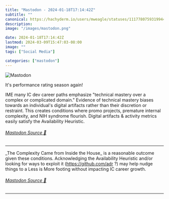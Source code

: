 ```yaml
---
title: "Mastodon - 2024-01-18T17:14:42Z"
subtitle: ""
canonical: https://hachyderm.io/users/mweagle/statuses/111778075931994441
description:
image: "/images/mastodon.png"

date: 2024-01-18T17:14:42Z
lastmod: 2024-03-09T15:47:03-08:00
image: ""
tags: ["Social Media"]

categories: ["mastodon"]
---
```

![Mastodon](/images/mastodon.png)

<p>It&#39;s performance rating season again!</p><p>IME many IC dev career paths emphasize &quot;technical mastery over a complex or complicated domain.&quot; Evidence of technical mastery biases towards an individual&#39;s digital artifacts rather than their discretion or restraint. This creates conditions where promo projects, premature internal complexity, and NIH syndrome flourish. Digital artifacts &amp; activity metrics easily satisfy the Availability Heuristic.</p>


###### [Mastodon Source 🐘](https://hachyderm.io/@mweagle/111778075931994441)

___

<p>_The Complexity Came from Inside the House_ is a reasonable outcome given these conditions. Acknowledging the Availability Heuristic and/or looking for ways to exploit it (<a href="https://github.com/adr" target="_blank" rel="nofollow noopener noreferrer" translate="no"><span class="invisible">https://</span><span class="">github.com/adr</span><span class="invisible"></span></a> ?) may help nudge things to a Less is More footing without impacting IC career growth.</p>


###### [Mastodon Source 🐘](https://hachyderm.io/@mweagle/111778078004737308)

___
